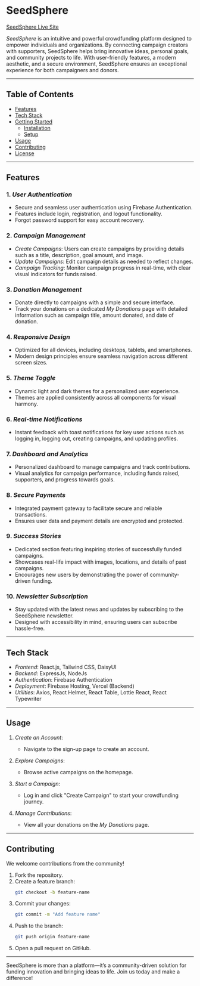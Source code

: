 # SeedSphere  

[SeedSphere Live Site](https://seedsphere.web.app/)  

*SeedSphere* is an intuitive and powerful crowdfunding platform designed to empower individuals and organizations. By connecting campaign creators with supporters, SeedSphere helps bring innovative ideas, personal goals, and community projects to life. With user-friendly features, a modern aesthetic, and a secure environment, SeedSphere ensures an exceptional experience for both campaigners and donors.

---

## Table of Contents  

- [Features](#features)  
- [Tech Stack](#tech-stack)  
- [Getting Started](#getting-started)  
  - [Installation](#installation)  
  - [Setup](#setup)  
- [Usage](#usage)  
- [Contributing](#contributing)  
- [License](#license)  

---

## Features  

### 1. *User Authentication*  
- Secure and seamless user authentication using Firebase Authentication.  
- Features include login, registration, and logout functionality.  
- Forgot password support for easy account recovery.  

### 2. *Campaign Management*  
- *Create Campaigns*: Users can create campaigns by providing details such as a title, description, goal amount, and image.  
- *Update Campaigns*: Edit campaign details as needed to reflect changes.  
- *Campaign Tracking*: Monitor campaign progress in real-time, with clear visual indicators for funds raised.  

### 3. *Donation Management*  
- Donate directly to campaigns with a simple and secure interface.  
- Track your donations on a dedicated *My Donations* page with detailed information such as campaign title, amount donated, and date of donation.  

### 4. *Responsive Design*  
- Optimized for all devices, including desktops, tablets, and smartphones.  
- Modern design principles ensure seamless navigation across different screen sizes.  

### 5. *Theme Toggle*  
- Dynamic light and dark themes for a personalized user experience.  
- Themes are applied consistently across all components for visual harmony.  

### 6. *Real-time Notifications*  
- Instant feedback with toast notifications for key user actions such as logging in, logging out, creating campaigns, and updating profiles.  

### 7. *Dashboard and Analytics*  
- Personalized dashboard to manage campaigns and track contributions.  
- Visual analytics for campaign performance, including funds raised, supporters, and progress towards goals.  

### 8. *Secure Payments*  
- Integrated payment gateway to facilitate secure and reliable transactions.  
- Ensures user data and payment details are encrypted and protected.  

### 9. *Success Stories*  
- Dedicated section featuring inspiring stories of successfully funded campaigns.  
- Showcases real-life impact with images, locations, and details of past campaigns.  
- Encourages new users by demonstrating the power of community-driven funding.  

### 10. *Newsletter Subscription*  
- Stay updated with the latest news and updates by subscribing to the SeedSphere newsletter.  
- Designed with accessibility in mind, ensuring users can subscribe hassle-free.  

---

## Tech Stack  

- *Frontend*: React.js, Tailwind CSS, DaisyUI  
- *Backend*: ExpressJs, NodeJs  
- *Authentication*: Firebase Authentication  
- *Deployment*: Firebase Hosting, Vercel (Backend)  
- *Utilities*: Axios, React Helmet, React Table, Lottie React, React Typewriter  

---

## Usage  

1. *Create an Account*:  
   - Navigate to the sign-up page to create an account.  

2. *Explore Campaigns*:  
   - Browse active campaigns on the homepage.  

3. *Start a Campaign*:  
   - Log in and click "Create Campaign" to start your crowdfunding journey.  

4. *Manage Contributions*:  
   - View all your donations on the *My Donations* page.  

---

## Contributing  

We welcome contributions from the community!  

1. Fork the repository.  
2. Create a feature branch:  
   ```bash  
   git checkout -b feature-name  
   ```  
3. Commit your changes:  
   ```bash  
   git commit -m "Add feature name"  
   ```  
4. Push to the branch:  
   ```bash  
   git push origin feature-name  
   ```  
5. Open a pull request on GitHub.  

---


SeedSphere is more than a platform—it’s a community-driven solution for funding innovation and bringing ideas to life. Join us today and make a difference!

